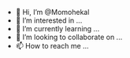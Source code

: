 - 👋 Hi, I’m @Momohekal
- 👀 I’m interested in ...
- 🌱 I’m currently learning ...
- 💞️ I’m looking to collaborate on ...
- 📫 How to reach me ...

<!---
Momohekal/Momohekal is a ✨ special ✨ repository because its `README.md` (this file) appears on your GitHub profile.
You can click the Preview link to take a look at your changes.
--->
